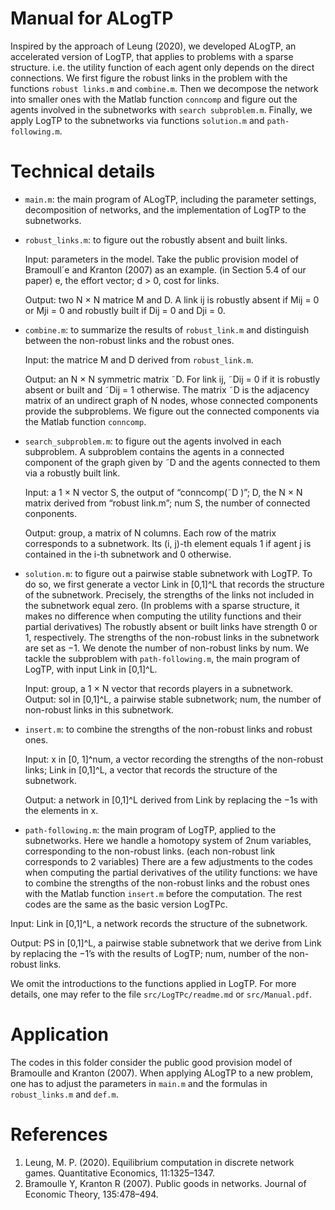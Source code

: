 # Manual for ALogTP
Inspired by the approach of Leung (2020), we developed ALogTP, an accelerated version of LogTP, that applies to problems with a sparse structure.
i.e. the utility function of each agent only depends on the direct connections. 
We first figure the robust links in the problem with the functions `robust links.m`
and `combine.m`. Then we decompose the network into smaller ones with the
Matlab function `conncomp` and figure out the agents involved in the subnetworks
with `search subproblem.m`. Finally, we apply LogTP to the subnetworks via
functions `solution.m` and `path-following.m`.

# Technical details

- `main.m`: the main program of ALogTP, including the parameter settings, decomposition
of networks, and the implementation of LogTP to the subnetworks.

- `robust_links.m`: to figure out the robustly absent and built links.
  
  Input: parameters in the model. Take the public provision model of Bramoull´e and
  Kranton (2007) as an example. (in Section 5.4 of our paper) e, the effort
  vector; d > 0, cost for links.
  
  Output: two N × N matrice M and D. A link ij is robustly absent if
  Mij = 0 or Mji = 0 and robustly built if Dij = 0 and Dji = 0.
  
- `combine.m`: to summarize the results of `robust_link.m` and distinguish between
the non-robust links and the robust ones.
  
  Input: the matrice M and D derived from `robust_link.m`.
  
  Output: an N × N symmetric matrix ˜D. For link ij, ˜Dij = 0 if it is robustly absent
  or built and ˜Dij = 1 otherwise. The matrix ˜D is the
  adjacency matrix of an undirect graph of N nodes, whose connected components provide the
  subproblems. We figure out the connected components via the Matlab function
  `conncomp`.
  
- `search_subproblem.m`: to figure out the agents involved in each subproblem. A
  subproblem contains the agents in a connected component of the graph given by
  ˜D and the agents connected to them via a robustly built link.
  
  Input: a 1 × N vector S, the output of “conncomp(˜D )”; D, the N × N matrix
  derived from “robust link.m”; num S, the number of connected conponents.
  
  Output: group, a matrix of N columns. Each row of the matrix corresponds to
  a subnetwork. Its (i, j)-th element equals 1 if agent j is contained in the i-th
  subnetwork and 0 otherwise.
  
- `solution.m`: to figure out a pairwise stable subnetwork with LogTP. To do so,
  we first generate a vector Link in [0,1]^L that records the structure of the subnetwork.
  Precisely, the strengths of the links not included in the subnetwork equal zero.
  (In problems with a sparse structure, it makes no difference when computing the
  utility functions and their partial derivatives) The robustly absent or built links
  have strength 0 or 1, respectively. The strengths of the non-robust links in the
  subnetwork are set as −1. We denote the number of non-robust links by num.
  We tackle the subproblem with `path-following.m`, the main program of
  LogTP, with input Link in [0,1]^L.

  Input: group, a 1 × N vector that records players in a subnetwork.
  Output: sol in [0,1]^L, a pairwise stable subnetwork; num, the number of non-robust
  links in this subnetwork.
  
- `insert.m`: to combine the strengths of the non-robust links and robust ones.
  
  Input: x in [0, 1]^num, a vector recording the strengths of the non-robust links;
  Link in [0,1]^L, a vector that records the structure of the subnetwork.
  
  Output: a network in [0,1]^L derived from Link by replacing the −1s with the elements
  in x.
  
- `path-following.m`: the main program of LogTP, applied to the subnetworks.
Here we handle a homotopy system of 2num variables, corresponding to
the non-robust links. (each non-robust link corresponds to 2 variables) There are a few adjustments to the codes when computing
the partial derivatives of the utility functions: we have to combine the strengths
of the non-robust links and the robust ones with the Matlab function `insert.m`
before the computation. The rest codes are the same as the basic version
LogTPc.

Input: Link in [0,1]^L, a network records the structure of the subnetwork.

Output: PS in [0,1]^L, a pairwise stable subnetwork that we derive from Link by
replacing the −1’s with the results of LogTP; num, number of the non-robust links.

We omit the introductions to the functions applied in LogTP. For more details, one may refer to the file `src/LogTPc/readme.md` or `src/Manual.pdf`.

# Application

The codes in this folder consider the public good provision model of Bramoulle and Kranton (2007). When applying ALogTP to a new problem, one has to adjust the parameters in `main.m` and the formulas in `robust_links.m` and `def.m`.

# References
1. Leung, M. P. (2020). Equilibrium computation in discrete network games. Quantitative Economics, 11:1325–1347.
2. Bramoulle Y, Kranton R (2007). Public goods in networks. Journal of Economic Theory, 135:478–494.
